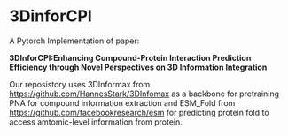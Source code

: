 # 3DinforCPI

A Pytorch Implementation of paper:

**3DInforCPI:Enhancing Compound-Protein Interaction Prediction Efficiency through Novel Perspectives on 3D Information Integration**

Our reposistory uses 3DInformax from https://github.com/HannesStark/3DInfomax as a backbone for pretraining PNA for compound information extraction and ESM_Fold from https://github.com/facebookresearch/esm for predicting protein fold to access amtomic-level information from protein.
